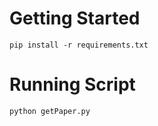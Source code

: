 # Getting Started

```
pip install -r requirements.txt
```

# Running Script
```
python getPaper.py
```